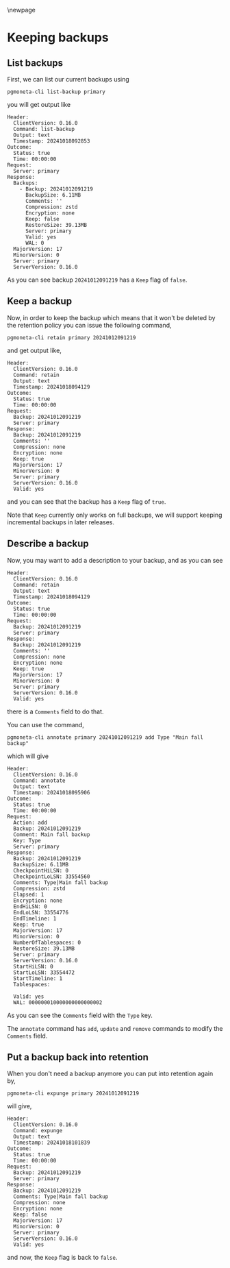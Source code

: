 \newpage

# Keeping backups

## List backups

First, we can list our current backups using

```
pgmoneta-cli list-backup primary
```

you will get output like

```
Header: 
  ClientVersion: 0.16.0
  Command: list-backup
  Output: text
  Timestamp: 20241018092853
Outcome: 
  Status: true
  Time: 00:00:00
Request: 
  Server: primary
Response: 
  Backups: 
    - Backup: 20241012091219
      BackupSize: 6.11MB
      Comments: ''
      Compression: zstd
      Encryption: none
      Keep: false
      RestoreSize: 39.13MB
      Server: primary
      Valid: yes
      WAL: 0
  MajorVersion: 17
  MinorVersion: 0
  Server: primary
  ServerVersion: 0.16.0
```

As you can see backup `20241012091219` has a `Keep` flag of `false`.

## Keep a backup

Now, in order to keep the backup which means that it won't be deleted by the retention policy you
can issue the following command,

```
pgmoneta-cli retain primary 20241012091219
```

and get output like,

```
Header: 
  ClientVersion: 0.16.0
  Command: retain
  Output: text
  Timestamp: 20241018094129
Outcome: 
  Status: true
  Time: 00:00:00
Request: 
  Backup: 20241012091219
  Server: primary
Response: 
  Backup: 20241012091219
  Comments: ''
  Compression: none
  Encryption: none
  Keep: true
  MajorVersion: 17
  MinorVersion: 0
  Server: primary
  ServerVersion: 0.16.0
  Valid: yes
```

and you can see that the backup has a `Keep` flag of `true`.

Note that `Keep` currently only works on full backups, we will
support keeping incremental backups in later releases.

## Describe a backup

Now, you may want to add a description to your backup, and as you can see

```
Header: 
  ClientVersion: 0.16.0
  Command: retain
  Output: text
  Timestamp: 20241018094129
Outcome: 
  Status: true
  Time: 00:00:00
Request: 
  Backup: 20241012091219
  Server: primary
Response: 
  Backup: 20241012091219
  Comments: ''
  Compression: none
  Encryption: none
  Keep: true
  MajorVersion: 17
  MinorVersion: 0
  Server: primary
  ServerVersion: 0.16.0
  Valid: yes
```

there is a `Comments` field to do that.

You can use the command,

```
pgmoneta-cli annotate primary 20241012091219 add Type "Main fall backup"
```

which will give

```
Header: 
  ClientVersion: 0.16.0
  Command: annotate
  Output: text
  Timestamp: 20241018095906
Outcome: 
  Status: true
  Time: 00:00:00
Request: 
  Action: add
  Backup: 20241012091219
  Comment: Main fall backup
  Key: Type
  Server: primary
Response: 
  Backup: 20241012091219
  BackupSize: 6.11MB
  CheckpointHiLSN: 0
  CheckpointLoLSN: 33554560
  Comments: Type|Main fall backup
  Compression: zstd
  Elapsed: 1
  Encryption: none
  EndHiLSN: 0
  EndLoLSN: 33554776
  EndTimeline: 1
  Keep: true
  MajorVersion: 17
  MinorVersion: 0
  NumberOfTablespaces: 0
  RestoreSize: 39.13MB
  Server: primary
  ServerVersion: 0.16.0
  StartHiLSN: 0
  StartLoLSN: 33554472
  StartTimeline: 1
  Tablespaces: 

  Valid: yes
  WAL: 000000010000000000000002
```

As you can see the `Comments` field with the `Type` key.

The `annotate` command has `add`, `update` and `remove` commands to modify the `Comments` field.

## Put a backup back into retention

When you don't need a backup anymore you can put into retention again by,

```
pgmoneta-cli expunge primary 20241012091219
```

will give,

```
Header: 
  ClientVersion: 0.16.0
  Command: expunge
  Output: text
  Timestamp: 20241018101839
Outcome: 
  Status: true
  Time: 00:00:00
Request: 
  Backup: 20241012091219
  Server: primary
Response: 
  Backup: 20241012091219
  Comments: Type|Main fall backup
  Compression: none
  Encryption: none
  Keep: false
  MajorVersion: 17
  MinorVersion: 0
  Server: primary
  ServerVersion: 0.16.0
  Valid: yes
```

and now, the `Keep` flag is back to `false`.
